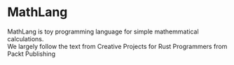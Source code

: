 # MathLang  #

MathLang is toy programming language for simple mathemmatical calculations.    
We largely follow the text from Creative Projects for Rust Programmers from Packt Publishing